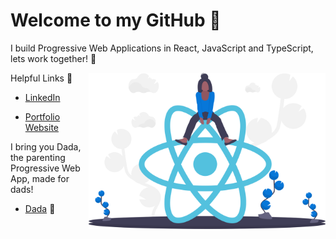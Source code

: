 # Welcome to my GitHub 👋
  
 
I build Progressive Web Applications in React, JavaScript and TypeScript, lets work together! :new_moon_with_face:

<img align="right" height="250" padding="20" margin="20" src="./undraw_react_y7wq.svg"> 
 
 
Helpful Links :link:
- [LinkedIn](https://www.linkedin.com/in/frank-mcnulty-591785151/)

- [Portfolio Website](https://mcnultyfrank.github.io/Portfolio-Website/)

I bring you Dada, the parenting Progressive Web App, made for dads!

- [Dada](https://dada-da4d5.web.app/) :penguin:






